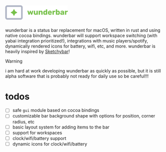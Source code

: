 # <img src="docs/logo.png" alt="Wunderbar Logo" width="200" />

wunderbar is a status bar replacement for macOS, written in rust and using
native cocoa bindings. wunderbar will support workspace switching (with yabai
integration prioritized!), integrations with music players/spotify, dynamically
rendered icons for battery, wifi, etc, and more. wunderbar is heavily inspired
by [Sketchybar](https://github.com/FelixKratz/SketchyBar)!

> [!WARNING]
> i am hard at work developing wunderbar as quickly as possible, but it is still
> alpha software that is probably not ready for daily use so be careful!!!

# todos

- [ ] safe `gui` module based on cocoa bindings
- [ ] customizable bar background shape with options for position, corner
      radius, etc
- [ ] basic layout system for adding items to the bar
- [ ] support for workspaces
- [ ] clock/wifi/battery support
- [ ] dynamic icons for clock/wifi/battery
